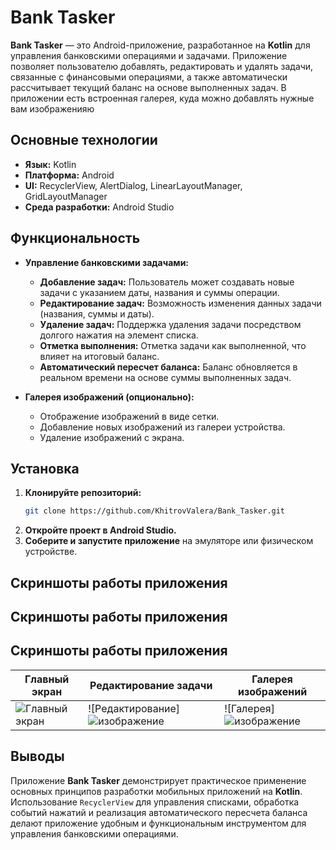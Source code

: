 # Bank Tasker

**Bank Tasker** — это Android-приложение, разработанное на **Kotlin** для управления банковскими операциями и задачами. Приложение позволяет пользователю добавлять, редактировать и удалять задачи, связанные с финансовыми операциями, а также автоматически рассчитывает текущий баланс на основе выполненных задач. В приложении есть встроенная галерея, куда можно добавлять нужные вам изображенияю

## Основные технологии

- **Язык:** Kotlin
- **Платформа:** Android
- **UI:** RecyclerView, AlertDialog, LinearLayoutManager, GridLayoutManager
- **Среда разработки:** Android Studio

## Функциональность

- **Управление банковскими задачами:**
  - **Добавление задач:** Пользователь может создавать новые задачи с указанием даты, названия и суммы операции.
  - **Редактирование задач:** Возможность изменения данных задачи (названия, суммы и даты).
  - **Удаление задач:** Поддержка удаления задачи посредством долгого нажатия на элемент списка.
  - **Отметка выполнения:** Отметка задачи как выполненной, что влияет на итоговый баланс.
  - **Автоматический пересчет баланса:** Баланс обновляется в реальном времени на основе суммы выполненных задач.

- **Галерея изображений (опционально):**
  - Отображение изображений в виде сетки.
  - Добавление новых изображений из галереи устройства.
  - Удаление изображений с экрана.

## Установка

1. **Клонируйте репозиторий:**
   ```bash
   git clone https://github.com/KhitrovValera/Bank_Tasker.git
   ```
2. **Откройте проект в Android Studio.**
3. **Соберите и запустите приложение** на эмуляторе или физическом устройстве.

## Скриншоты работы приложения

## Скриншоты работы приложения

## Скриншоты работы приложения

| Главный экран | Редактирование задачи | Галерея изображений |
|--------------|---------------------|------------------|
| ![Главный экран](https://github.com/user-attachments/assets/ca36b6bd-fccb-4bdf-ac1d-7fecf2574ebd) | ![Редактирование]![изображение](https://github.com/user-attachments/assets/6b1c205f-96b4-4cfe-89c6-75e7b6c8c45a)| ![Галерея]![изображение](https://github.com/user-attachments/assets/c8d40765-ebae-4f33-a5be-aa29491cbdd5)|


## Выводы

Приложение **Bank Tasker** демонстрирует практическое применение основных принципов разработки мобильных приложений на **Kotlin**. Использование `RecyclerView` для управления списками, обработка событий нажатий и реализация автоматического пересчета баланса делают приложение удобным и функциональным инструментом для управления банковскими операциями.
